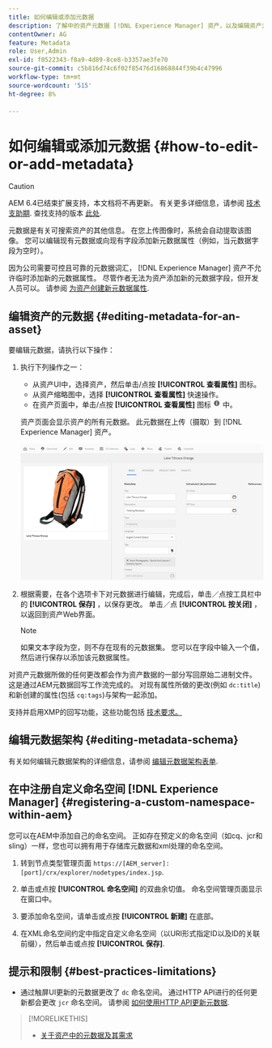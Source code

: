```yaml
---
title: 如何编辑或添加元数据
description: 了解中的资产元数据 [!DNL Experience Manager] 资产，以及编辑资产元数据的各种方式。
contentOwner: AG
feature: Metadata
role: User,Admin
exl-id: f0522343-f8a9-4d89-8ce8-b3357ae3fe70
source-git-commit: c5b816d74c6f02f85476d16868844f39b4c47996
workflow-type: tm+mt
source-wordcount: '515'
ht-degree: 8%

---
```


# 如何编辑或添加元数据 {#how-to-edit-or-add-metadata}

>[!CAUTION]
>
>AEM 6.4已结束扩展支持，本文档将不再更新。 有关更多详细信息，请参阅 [技术支助期](https://helpx.adobe.com/cn/support/programs/eol-matrix.html). 查找支持的版本 [此处](https://experienceleague.adobe.com/docs/).

元数据是有关可搜索资产的其他信息。 在您上传图像时，系统会自动提取该图像。 您可以编辑现有元数据或向现有字段添加新元数据属性（例如，当元数据字段为空时）。

因为公司需要可控且可靠的元数据词汇， [!DNL Experience Manager] 资产不允许临时添加新的元数据属性。 尽管作者无法为资产添加新的元数据字段，但开发人员可以。 请参阅 [为资产创建新元数据属性](meta-edit.md#editing-metadata-schema).

## 编辑资产的元数据 {#editing-metadata-for-an-asset}

要编辑元数据，请执行以下操作：

1. 执行下列操作之一：

   * 从资产UI中，选择资产，然后单击/点按 **[!UICONTROL 查看属性]** 图标。
   * 从资产缩略图中，选择 **[!UICONTROL 查看属性]** 快速操作。
   * 在资产页面中，单击/点按 **[!UICONTROL 查看属性]** 图标 ![信息图标](assets/do-not-localize/info_icon.png) 中。

   资产页面会显示资产的所有元数据。 此元数据在上传（摄取）到 [!DNL Experience Manager] 资产。

   ![chlimage_1-169](assets/chlimage_1-169.png)

1. 根据需要，在各个选项卡下对元数据进行编辑，完成后，单击／点按工具栏中的 **[!UICONTROL 保存]** ，以保存更改。 单击／点 **[!UICONTROL 按关闭]** ，以返回到资产Web界面。

   >[!NOTE]
   >
   >如果文本字段为空，则不存在现有的元数据集。 您可以在字段中输入一个值，然后进行保存以添加该元数据属性。

对资产元数据所做的任何更改都会作为资产数据的一部分写回原始二进制文件。 这是通过AEM元数据回写工作流完成的。 对现有属性所做的更改(例如 `dc:title`)和新创建的属性(包括 `cq:tags`)与架构一起添加。

支持并启用XMP的回写功能，这些功能包括 [技术要求。](/help/sites-deploying/technical-requirements.md)

## 编辑元数据架构 {#editing-metadata-schema}

有关如何编辑元数据架构的详细信息，请参阅 [编辑元数据架构表单](metadata-schemas.md#editing-metadata-schema-forms).

## 在中注册自定义命名空间 [!DNL Experience Manager] {#registering-a-custom-namespace-within-aem}

您可以在AEM中添加自己的命名空间。 正如存在预定义的命名空间（如cq、jcr和sling）一样，您也可以拥有用于存储库元数据和xml处理的命名空间。

1. 转到节点类型管理页面 `https://[AEM_server]:[port]/crx/explorer/nodetypes/index.jsp`.
1. 单击或点按 **[!UICONTROL 命名空间]** 的双曲余切值。 命名空间管理页面显示在窗口中。

1. 要添加命名空间，请单击或点按 **[!UICONTROL 新建]** 在底部。
1. 在XML命名空间约定中指定自定义命名空间（以URI形式指定ID以及ID的关联前缀），然后单击或点按 **[!UICONTROL 保存]**.

## 提示和限制 {#best-practices-limitations}

* 通过触屏UI更新的元数据更改了 `dc` 命名空间。 通过HTTP API进行的任何更新都会更改 `jcr` 命名空间。 请参阅 [如何使用HTTP API更新元数据](/help/assets/mac-api-assets.md#update-asset-metadata).

>[!MORELIKETHIS]
>
>* [关于资产中的元数据及其需求](metadata.md)

